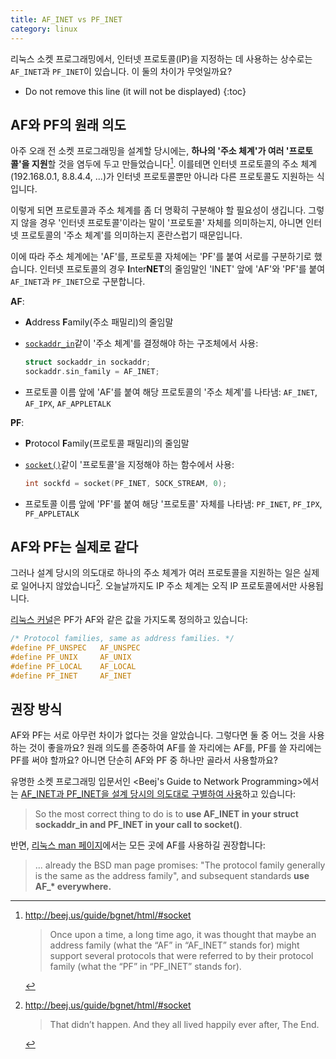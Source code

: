 ```yaml
---
title: AF_INET vs PF_INET
category: linux
---
```


리눅스 소켓 프로그래밍에서, 인터넷 프로토콜(IP)을 지정하는 데 사용하는 상수로는 `AF_INET`과 `PF_INET`이 있습니다. 이 둘의 차이가 무엇일까요?

* Do not remove this line (it will not be displayed)
{:toc}

## AF와 PF의 원래 의도

아주 오래 전 소켓 프로그래밍을 설계할 당시에는, **하나의 '주소 체계'가 여러 '프로토콜'을 지원**할 것을 염두에 두고 만들었습니다[^bgnet-1]. 이를테면 인터넷 프로토콜의 주소 체계(192.168.0.1, 8.8.4.4, ...)가 인터넷 프로토콜뿐만 아니라 다른 프로토콜도 지원하는 식입니다.

[^bgnet-1]:
    <http://beej.us/guide/bgnet/html/#socket>

    > Once upon a time, a long time ago, it was thought that maybe an address family (what the “AF” in “AF_INET” stands for) might support several protocols that were referred to by their protocol family (what the “PF” in “PF_INET” stands for).

이렇게 되면 프로토콜과 주소 체계를 좀 더 명확히 구분해야 할 필요성이 생깁니다. 그렇지 않을 경우 '인터넷 프로토콜'이라는 말이 '프로토콜' 자체를 의미하는지, 아니면 인터넷 프로토콜의 '주소 체계'를 의미하는지 혼란스럽기 때문입니다.

이에 따라 주소 체계에는 'AF'를, 프로토콜 자체에는 'PF'를 붙여 서로를 구분하기로 했습니다. 인터넷 프로토콜의 경우 **I**nter**NET**의 줄임말인 'INET' 앞에 'AF'와 'PF'를 붙여 `AF_INET`과 `PF_INET`으로 구분합니다.

**AF**:
- **A**ddress **F**amily(주소 패밀리)의 줄임말
- [`sockaddr_in`](http://man7.org/linux/man-pages/man7/ip.7.html)같이 '주소 체계'를 결정해야 하는 구조체에서 사용:

  ```c
  struct sockaddr_in sockaddr;
  sockaddr.sin_family = AF_INET;
  ```
- 프로토콜 이름 앞에 'AF'를 붙여 해당 프로토콜의 '주소 체계'를 나타냄: `AF_INET`, `AF_IPX`, `AF_APPLETALK`

**PF**:
- **P**rotocol **F**amily(프로토콜 패밀리)의 줄임말
- [`socket()`](http://man7.org/linux/man-pages/man2/socket.2.html)같이 '프로토콜'을 지정해야 하는 함수에서 사용:

  ```c
  int sockfd = socket(PF_INET, SOCK_STREAM, 0);
  ```
- 프로토콜 이름 앞에 'PF'를 붙여 해당 '프로토콜' 자체를 나타냄: `PF_INET`, `PF_IPX`, `PF_APPLETALK`

## AF와 PF는 실제로 같다

그러나 설계 당시의 의도대로 하나의 주소 체계가 여러 프로토콜을 지원하는 일은 실제로 일어나지 않았습니다[^bgnet-2]. 오늘날까지도 IP 주소 체계는 오직 IP 프로토콜에서만 사용됩니다.

[^bgnet-2]:
    <http://beej.us/guide/bgnet/html/#socket>

    > That didn’t happen. And they all lived happily ever after, The End.

[리눅스 커널](https://github.com/torvalds/linux/blob/26bc672134241a080a83b2ab9aa8abede8d30e1c/include/linux/socket.h#L215-L219)은 PF가 AF와 같은 값을 가지도록 정의하고 있습니다:

```c
/* Protocol families, same as address families. */
#define PF_UNSPEC	AF_UNSPEC
#define PF_UNIX		AF_UNIX
#define PF_LOCAL	AF_LOCAL
#define PF_INET		AF_INET
```

## 권장 방식

AF와 PF는 서로 아무런 차이가 없다는 것을 알았습니다. 그렇다면 둘 중 어느 것을 사용하는 것이 좋을까요? 원래 의도를 존중하여 AF를 쓸 자리에는 AF를, PF를 쓸 자리에는 PF를 써야 할까요? 아니면 단순히 AF와 PF 중 하나만 골라서 사용할까요?

유명한 소켓 프로그래밍 입문서인 <Beej's Guide to Network Programming>에서는 [AF_INET과 PF_INET을 설계 당시의 의도대로 구별하여 사용](http://beej.us/guide/bgnet/html/#socket)하고 있습니다:

> So the most correct thing to do is to **use AF_INET in your struct sockaddr_in and PF_INET in your call to socket()**.

반면, [리눅스 man 페이지](http://man7.org/linux/man-pages/man2/socket.2.html#NOTES)에서는 모든 곳에 AF를 사용하길 권장합니다:

> ... already the BSD man page promises: "The protocol family generally is the same as the address family", and subsequent standards **use AF_\* everywhere.**
